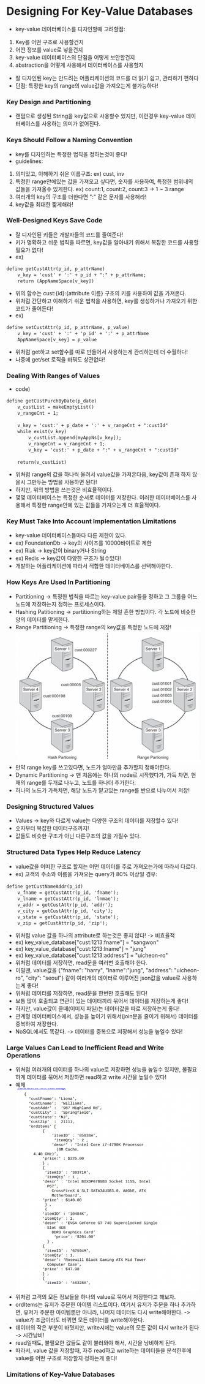 # Designing For Key-Value Databases
- key-value 데이터베이스를 디자인할때 고려할점: 
1) Key를 어떤 구조로 사용할건지
2) 어떤 정보를 value로 넣을건지
3) key-value 데이터베이스의 단점을 어떻게 보안할건지 
4) abstraction을 어떻게 사용해서 데이터베이스를 사용할지
- 잘 디자인된 key는 만드려는 어플리케이션의 코드를 더 읽기 쉽고, 관리하기 편하다
- 단점: 특정한 key의 range의 value값을 가져오는게 불가능하다!
  
### Key Design and Partitioning
- 랜덤으로 생성된 String을 key값으로 사용할수 있지만, 이런경우 key-value 데이터베이스를 사용하는 의미가 없어진다.
  
### Keys Should Follow a Naming Convention
- key를 디자인하는 특정한 법칙을 정하는것이 좋다!
- guidelines: 
1) 의미있고, 이해하기 쉬운 이름구조: ex) cust, inv
2) 특정한 range안에있는 값을 가져오고 싶다면, 숫자를 사용하여, 특정한 범위내의 값들을 가져올수 있게한다. 
ex) count:1, count:2, count:3 -> 1 ~ 3 range
3) 여러개의 key의 구조를 더한다면 ":" 같은 문자를 사용해라!
4) key값을 최대한 짧게해라!
  
### Well-Designed Keys Save Code
- 잘 디자인된 키들은 개발자들의 코드를 줄여준다!
- 키가 명확하고 쉬운 법칙을 따르면, key값을 알아내기 위해서 복잡한 코드를 사용할 필요가 없다!
- ex)  
```
define getCustAttr(p_id, p_attrName)
    v_key = 'cust' + ':' + p_id + ":" + p_attrName;
    return (AppNameSpace[v_key])
```  
- 위의 함수는 cust:{id}:{attribute 이름} 구조의 키를 사용하여 값을 가져온다. 
- 위처럼 간단하고 이해하기 쉬운 법칙을 사용하면, key를 생성하거나 가져오기 위한 코드가 줄어든다!
- ex)  
```
define setCustAttr(p_id, p_attrName, p_value)
    v_key = 'cust' + ':' + 'p_id' + ':' + p_attrName
    AppNameSpace[v_key] = p_value
```  
- 위처럼 get하고 set함수를 따로 만들어서 사용하는게 관리하는데 더 수월하다!
- 나중에 get/set 로직을 바꿔도 상관없다!
  
### Dealing With Ranges of Values
- code)  
```
define getCUstPurchByDate(p_date)
    v_custList = makeEmptyList()
    v_rangeCnt = 1;
    
    v_key = 'cust:' + p_date + ':' + v_rangeCnt + ":custId"
    while exist(v_key)
        v_custList.append(myAppNs[v_key]);
        v_rangeCnt = v_rangeCnt + 1;
        v_key = 'cust:' + p_date + ":" + v_rangeCnt + ":custId"
        
    return(v_custList) 
```  
- 위처럼 range의 값을 하나씩 올려서 value값을 가져온다음, key값이 존재 하지 않을시 그만두는 방법을 사용하면 된다!
- 하지만, 위의 방법을 쓰는것은 비효율적이다. 
- 몇몇 데이터베이스는 특정한 순서로 데이터를 저장한다. 이러한 데이터베이스를 사용해서 특정한 range안에 있는 값들을 가져오는게 더 효율적이다. 
  
### Key Must Take Into Account Implementation Limitations
- key-value 데이터베이스들마다 다른 제한이 있다.
- ex) FoundationDb -> key의 사이즈를 10000바이트로 제한
- ex) Riak -> key값이 binary거나 String
- ex) Redis -> key값이 다양한 구조가 될수있다!
- 개발하는 어플리케이션에 따라서 적합한 데이터베이스를 선택해야한다. 
  
### How Keys Are Used In Partitioning
- Partitioning -> 특정한 법칙을 따르는 key-value pair들을 정하고 그 그룹을 어느 노드에 저장하는지 정하는 프로세스이다.
- Hashing Patitioning -> partitioning하는 제일 흔한 방법이다. 각 노드에 비슷한 양의 데이터를 맡게한다.
- Range Partitioning -> 특정한 range의 key값을 특정한 노드에 저장!  
![01](https://github.com/harryjung0330/NoSql/blob/main/chapter5/사진/01.png)  
- 만약 range key를 쓰고있다면, 노드가 얼마만큼 추가할지 정해야한다.   
- Dynamic Partitioning -> 맨 처음에는 하나의 node로 시작했다가, 가득 차면, 현재의 range를 두개로 나누고, 노드를 하나더 추가한다.
- 하나의 노드가 가득차면, 해당 노드가 맡고있는 range를 반으로 나누어서 저장!
  
### Designing Structured Values  
- Values -> key와 다르게 value는 다양한 구조의 데이터를 저장할수 있다!
- 숫자부터 복잡한 데이터구조까지!
- 값들도 비슷한 구조가 아닌 다른구조의 값을 가질수 있다.
  
### Structured Data Types Help Reduce Latency
- value값을 어떠한 구조로 할지는 어떤 데이터를 주로 가져오는가에 따라서 다르다. 
- ex) 고객의 주소와 이름을 가져오는 query가 80% 이상일 경우:  
```
define getCustNameAddr(p_id)
    v_fname = getCustAttr(p_id, 'fname');
    v_lname = getCustAttr(p_id, 'lnmae');
    v_addr = getCustAttr(p_id, 'addr');
    v_city = getCustAttr(p_id, 'city');
    v_state = getCustAttr(p_id, 'state');
    v_zip = getCustAttr(p_id, 'zip');
```  
- 위처럼 value 값을 하나의 attribute로 하는것은 좋지 않다! -> 비효율적 
- ex) key_value_database["cust:1213:fname"] = "sangwon"
- ex) key_value_database["cust:1213:lname"] = "jung"
- ex) key_value_database["cust:1213:address"] = "uicheon-ro"
- 위처럼 데이터를 저장하면, read문을 여러번 호출해야 한다.
- 이럴땐, value값을 {"fname": "harry", "lname":"jung", "address": "uicheon-ro", "city": "seoul"} 같이 여러개의 데이터로 이루어진 json값을 value로 사용하는게 좋다!
- 위처럼 데이터를 저장하면, read문을 한번만 호출해도 된다!
- 보통 많이 호출되고 연관이 있는 데이터끼리 묶어서 데이터를 저장하는게 좋다!
- 하지만, value값이 클때(이미지 파일)는 데이터값을 따로 저장하는게 좋다!
- 관계형 데이터베이스에서, 성능을 높이기 위해서(join문을 줄이기 위해서) 데이터를 중복하여 저장한다.
- NoSQL에서도 똑같다. -> 데이터를 중복으로 저장해서 성능을 높일수 있다!
  
### Large Values Can Lead to Inefficient Read and Write Operations
- 위처럼 여러개의 데이터를 하나의 value로 저장하면 성능을 높일수 있지만, 불필요하게 데이터를 묶어서 저장하면 read하고 write 시간을 높일수 있다!
- 예제  
![02](https://github.com/harryjung0330/NoSql/blob/main/chapter5/사진/02.png)  
- 위처럼 고객의 모든 정보들을 하나의 value로 묶어서 저장한다고 해보자. 
- ordItems는 유저가 주문한 아이템 리스트이다. 여기서 유저가 주문을 하나 추가하면, 유저가 주문한 아이템뿐만 아니라, 나머지 데이터도 다시 write해야한다. -> value가 조금이라도 바뀌면 모든 데이터를 write해야한다.
- 데이터의 작은 부분이 바꼇지만, write시에는 value의 모든 값이 다시 write가 된다 -> 시간낭비!
- read일때도, 불필요한 값들도 같이 불러와야 해서, 시간을 낭비하게 된다.
- 따라서, value 값을 저장할때, 자주 read하고 write하는 데이터들을 분석한후에 value를 어떤 구조로 저장할지 정하는게 좋다!
  
### Limitations of Key-Value Databases 